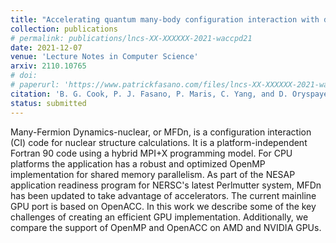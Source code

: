 ```yaml
---
title: "Accelerating quantum many-body configuration interaction with directives"
collection: publications
# permalink: publications/lncs-XX-XXXXXX-2021-waccpd21
date: 2021-12-07
venue: 'Lecture Notes in Computer Science'
arxiv: 2110.10765
# doi:
# paperurl: 'https://www.patrickfasano.com/files/lncs-XX-XXXXXX-2021-waccpd21_PREPRINT.pdf'
citation: 'B. G. Cook, P. J. Fasano, P. Maris, C. Yang, and D. Oryspayev, arXiv:2110.10765 [cs.DC]'
status: submitted
---
```

Many-Fermion Dynamics-nuclear, or MFDn, is a configuration interaction (CI) code
for nuclear structure calculations. It is a platform-independent Fortran 90 code
using a hybrid MPI+X programming model. For CPU platforms the application has a
robust and optimized OpenMP implementation for shared memory parallelism. As
part of the NESAP application readiness program for NERSC's latest Perlmutter
system, MFDn has been updated to take advantage of accelerators. The current
mainline GPU port is based on OpenACC. In this work we describe some of the key
challenges of creating an efficient GPU implementation. Additionally, we compare
the support of OpenMP and OpenACC on AMD and NVIDIA GPUs.